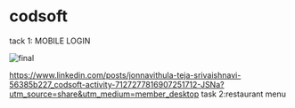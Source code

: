 # codsoft
tack 1: MOBILE LOGIN 


![final](https://github.com/jteja2003/codsoft/assets/100864239/17b46dda-9726-40b1-b11a-8147a7211199)



https://www.linkedin.com/posts/jonnavithula-teja-srivaishnavi-56385b227_codsoft-activity-7127277816907251712-JSNa?utm_source=share&utm_medium=member_desktop
task 2:restaurant menu

